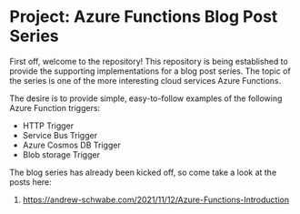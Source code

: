 # Project: Azure Functions Blog Post Series
First off, welcome to the repository! This repository is being established to provide the supporting implementations for a blog post series. The topic of the series is one of the more interesting cloud services Azure Functions.

The desire is to provide simple, easy-to-follow examples of the following Azure Function triggers:
* HTTP Trigger
* Service Bus Trigger
* Azure Cosmos DB Trigger
* Blob storage Trigger

The blog series has already been kicked off, so come take a look at the posts here:
1. https://andrew-schwabe.com/2021/11/12/Azure-Functions-Introduction
